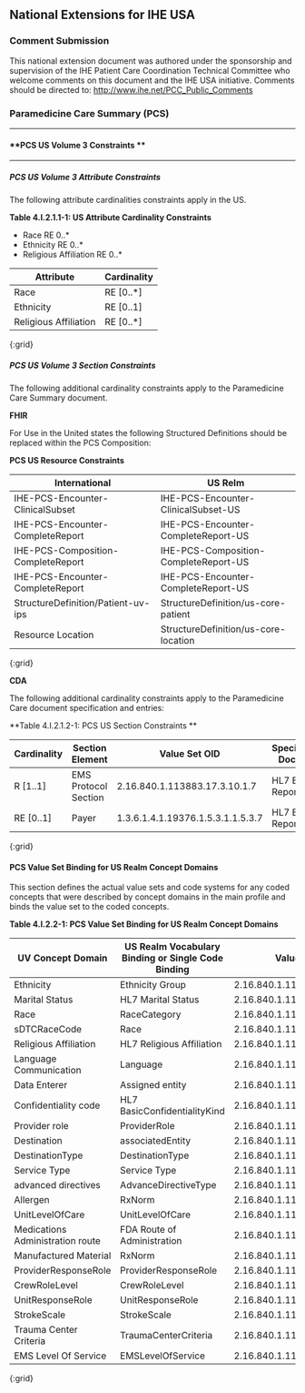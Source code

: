 ## National Extensions for IHE USA

### **Comment Submission**

This national extension document was authored under the sponsorship and supervision of the IHE Patient Care Coordination Technical Committee who welcome comments on this document and the IHE USA initiative. Comments should be directed to: http://www.ihe.net/PCC_Public_Comments

### **Paramedicine Care Summary (PCS)**

--------

#### **PCS US Volume 3 Constraints **

----------

##### **PCS US Volume 3 Attribute Constraints** 

The following attribute cardinalities constraints apply in the US.

**Table 4.I.2.1.1-1: US Attribute Cardinality Constraints**

- Race RE 0..*
- Ethnicity RE 0..*
- Religious Affiliation RE 0..*

|Attribute 			    | Cardinality |
|-----------------------|-------------|
| Race   				| RE [0..*]   |
| Ethnicity  			| RE [0..1]   |
| Religious Affiliation | RE [0..*]   |
{:grid}

##### **PCS US Volume 3 Section Constraints** 

The following additional cardinality constraints apply to the Paramedicine Care Summary document.

**FHIR**

For Use in the United states the following Structured Definitions should be replaced within the PCS Composition: 

**PCS US Resource Constraints**

|International					    | US Relm							   |
|-----------------------------------|--------------------------------------|
| IHE-PCS-Encounter-ClinicalSubset  | IHE-PCS-Encounter-ClinicalSubset-US  |
| IHE-PCS-Encounter-CompleteReport  | IHE-PCS-Encounter-CompleteReport-US  |
| IHE-PCS-Composition-CompleteReport| IHE-PCS-Composition-CompleteReport-US|
| IHE-PCS-Encounter-CompleteReport  | IHE-PCS-Encounter-CompleteReport-US  |
| StructureDefinition/Patient-uv-ips| StructureDefinition/us-core-patient  |
| Resource Location					| StructureDefinition/us-core-location |
{:grid}

**CDA**

The following additional cardinality constraints apply to the Paramedicine Care document specification and entries:

**Table 4.I.2.1.2-1: PCS US Section Constraints **

|Cardinality		    | Section Element 	    |Value Set OID   					| Specification Document | Vocabulary Constraint |
|-----------------------|-----------------------|-----------------------------------|------------------------|-----------------------|
| R [1..1]  			| EMS Protocol Section  | 2.16.840.1.113883.17.3.10.1.7 	| HL7 EMS Run Report R2  | 6.3.D2.5.3 		     |
| RE [0..1]  			| Payer   				| 1.3.6.1.4.1.19376.1.5.3.1.1.5.3.7 | HL7 EMS Run Report R2  | PCC TF-2: 6.3.3.7.1   | 
{:grid}

#### **PCS Value Set Binding for US Realm Concept Domains**

This section defines the actual value sets and code systems for any coded concepts that were described by concept domains in the main profile and binds the value set to the coded concepts.

**Table 4.I.2.2-1: PCS Value Set Binding for US Realm Concept Domains**

|UV Concept Domain		           | US Realm Vocabulary Binding or Single Code Binding | Value Set OID    				| 
|----------------------------------|----------------------------------------------------|-------------------------------|
| Ethnicity  				       | Ethnicity Group  			  						| 2.16.840.1.114222.4.11.837    | 
| Marital Status 				   | HL7 Marital Status    		 						| 2.16.840.1.113883.1.11.12212  |
| Race 							   | RaceCategory   			  						| 2.16.840.1.114222.4.11.836    |
| sDTCRaceCode 					   | Race    					  						| 2.16.840.1.113883.1.11.14914  |
| Religious Affiliation  		   | HL7 Religious Affiliation    						| 2.16.840.1.113883.1.11.19185  |
| Language Communication 		   | Language    				  						| 2.16.840.1.113883.1.11.11526  |
| Data Enterer  				   | Assigned entity   			  						| 2.16.840.1.113883.4.6         |
| Confidentiality code 			   | HL7 BasicConfidentialityKind 						| 2.16.840.1.113883.1.11.16926  |
| Provider role  				   | ProviderRole   			  						| 2.16.840.1.113883.17.3.11.46  |
| Destination					   | associatedEntity   		  						| 2.16.840.1.113883.11.20.9.33  |
| DestinationType 				   | DestinationType   			  						| 2.16.840.1.113883.17.3.11.69  | 
| Service Type					   | Service Type    			  						| 2.16.840.1.113883.17.3.11.79  |
| advanced directives			   | AdvanceDirectiveType   	  						| 2.16.840.1.113883.17.3.11.63  |
| Allergen  					   | RxNorm   					  						| 2.16.840.1.113883.6.88        |
| UnitLevelOfCare				   | UnitLevelOfCare   			  						| 2.16.840.1.113883.17.3.11.105 |  
| Medications Administration route | FDA Route of Administration  						| 2.16.840.1.113883.17.3.11.43  |
| Manufactured Material  		   | RxNorm   					  						| 2.16.840.1.113883.6.88        |
| ProviderResponseRole 			   | ProviderResponseRole    	  						| 2.16.840.1.113883.17.3.11.80  |
| CrewRoleLevel  				   | CrewRoleLevel    			  						| 2.16.840.1.113883.17.3.11.81  |
| UnitResponseRole 				   | UnitResponseRole    		  						| 2.16.840.1.113883.17.3.11.82  |
| StrokeScale 					   | StrokeScale   				  						| 2.16.840.1.113883.17.3.11.88  |
| Trauma Center Criteria		   | TraumaCenterCriteria   	  						| 2.16.840.1.113883.17.3.11.3   |
| EMS Level Of Service			   | EMSLevelOfService   		  						| 2.16.840.1.113883.17.3.11.70  |
{:grid}
